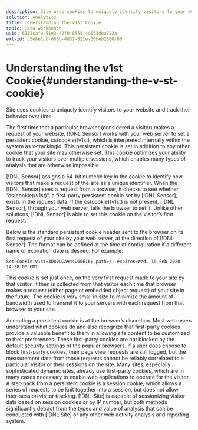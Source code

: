 ```yaml
---
description: Site uses cookies to uniquely identify visitors to your website and track their behavior over time.
solution: Analytics
title: Understanding the v1st Cookie
topic: Data workbench
uuid: 6112cafe-51e3-42f0-8554-4a653dea782a
exl-id: c5e8e1cb-686b-4d31-821e-60beb2808f80
---
```

# Understanding the v1st Cookie{#understanding-the-v-st-cookie}

Site uses cookies to uniquely identify visitors to your website and track their behavior over time.

The first time that a particular browser (considered a visitor) makes a request of your website, [!DNL Sensor] works with your web server to set a persistent cookie, cs(cookie)(v1st), which is interpreted internally within the system as x-trackingid. This persistent cookie is set in addition to any other cookie that your site may otherwise set. This cookie optimizes your ability to track your visitors over multiple sessions, which enables many types of analysis that are otherwise impossible.

[!DNL Sensor] assigns a 64-bit numeric key in the cookie to identify new visitors that make a request of the site as a unique identifier. When the [!DNL Sensor] sees a request from a browser, it checks to see whether “cs(cookie)(v1st)”, a first-party persistent cookie set by [!DNL Sensor], exists in the request data. If the cs(cookie)(v1st) is not present, [!DNL Sensor], through your web server, tells the browser to set it. Unlike other solutions, [!DNL Sensor] is able to set this cookie on the visitor’s first request.

Below is the standard persistent cookie header sent to the browser on its first request of your site by your web server, at the direction of [!DNL Sensor]. The format can be defined at the time of configuration if a different name or expiration date is desired. For example:

```
Set-Cookie:v1st=3D80DCA944D60E16; path=/; expires=Wed, 19 Feb 2020 14:28:00 GMT
```

This cookie is set just once, on the very first request made to your site by that visitor. It then is collected from that visitor each time that browser makes a request (either page or embedded object request) of your site in the future. The cookie is very small in size to minimize the amount of bandwidth used to transmit it to your servers with each request from that browser to your site.

Accepting a persistent cookie is at the browser’s discretion. Most web users understand what cookies do and also recognize that first-party cookies provide a valuable benefit to them in allowing site content to be customized to their preferences. These first-party cookies are not blocked by the default security settings of the popular browsers. If a user does choose to block first-party cookies, their page view requests are still logged, but the measurement data from those requests cannot be reliably correlated to a particular visitor or their sessions on the site. Many sites, especially sophisticated dynamic sites, already use first-party cookies, which are in many cases necessary to enable web applications to operate for the visitor. A step back from a persistent cookie is a session cookie, which allows a series of requests to be knit together into a session, but does not allow inter-session visitor tracking. [!DNL Site] is capable of sessionizing visitor data based on session cookies or by IP number, but both methods significantly detract from the types and value of analysis that can be conducted with [!DNL Site] or any other web activity analysis and reporting system.

